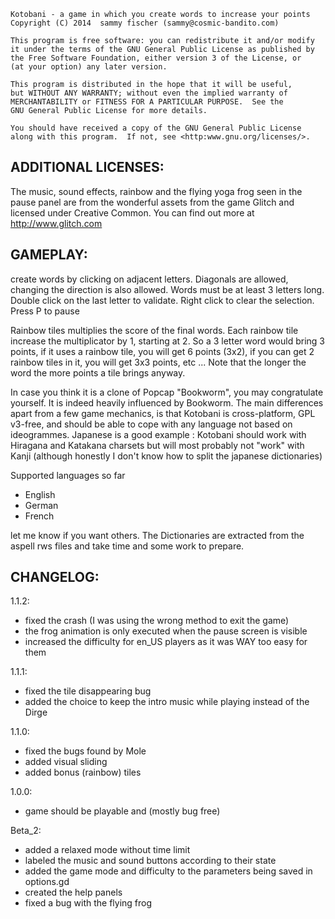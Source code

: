     Kotobani - a game in which you create words to increase your points
    Copyright (C) 2014  sammy fischer (sammy@cosmic-bandito.com)

    This program is free software: you can redistribute it and/or modify
    it under the terms of the GNU General Public License as published by
    the Free Software Foundation, either version 3 of the License, or
    (at your option) any later version.
   
    This program is distributed in the hope that it will be useful,
    but WITHOUT ANY WARRANTY; without even the implied warranty of 
    MERCHANTABILITY or FITNESS FOR A PARTICULAR PURPOSE.  See the  
    GNU General Public License for more details.                   
                                                                   
    You should have received a copy of the GNU General Public License
    along with this program.  If not, see <http:www.gnu.org/licenses/>.

ADDITIONAL LICENSES:
--------------------
The music, sound effects, rainbow and the flying yoga frog seen in the pause panel are from the wonderful assets from the game Glitch and licensed under Creative Common. You can find out more at http://www.glitch.com


GAMEPLAY:
---------
create words by clicking on adjacent letters. 
Diagonals are allowed, changing the direction is also allowed. Words must be at least 3 letters long. 
Double click on the last letter to validate.
Right click to clear the selection.
Press P to pause

Rainbow tiles multiplies the score of the final words. Each rainbow tile increase the multiplicator by 1, starting at 2. So a 3 letter word would bring 3 points, if it uses a rainbow tile, you will get 6 points (3x2),  if you can get 2 rainbow tiles in it, you will get 3x3 points, etc ...
Note that the longer the word the more points a tile brings anyway.

In case you think it is a clone of Popcap "Bookworm", you may congratulate yourself. It is indeed heavily influenced by Bookworm. The main differences apart from a few game mechanics, is that Kotobani is cross-platform, GPL v3-free, and should be able to cope with any language not based on ideogrammes. Japanese is a good example : Kotobani should work with Hiragana and Katakana charsets but will most probably not "work" with Kanji (although honestly I don't know how to split the japanese dictionaries)

Supported languages so far
* English
* German
* French

let me know if you want others. The Dictionaries are extracted from the aspell rws files and take time and some work to prepare.

CHANGELOG:
----------
1.1.2:
* fixed the crash (I was using the wrong method to exit the game)
* the frog animation is only executed when the pause screen is visible
* increased the difficulty for en_US players as it was WAY too easy for them

1.1.1:
* fixed the tile disappearing bug
* added the choice to keep the intro music while playing instead of the Dirge

1.1.0:
* fixed the bugs found by Mole
* added visual sliding
* added bonus (rainbow) tiles 

1.0.0:
* game should be playable and (mostly bug free)

Beta_2:

* added a relaxed mode without time limit
* labeled the music and sound buttons according to their state
* added the game mode and difficulty to the parameters being saved in options.gd
* created the help panels
* fixed a bug with the flying frog


